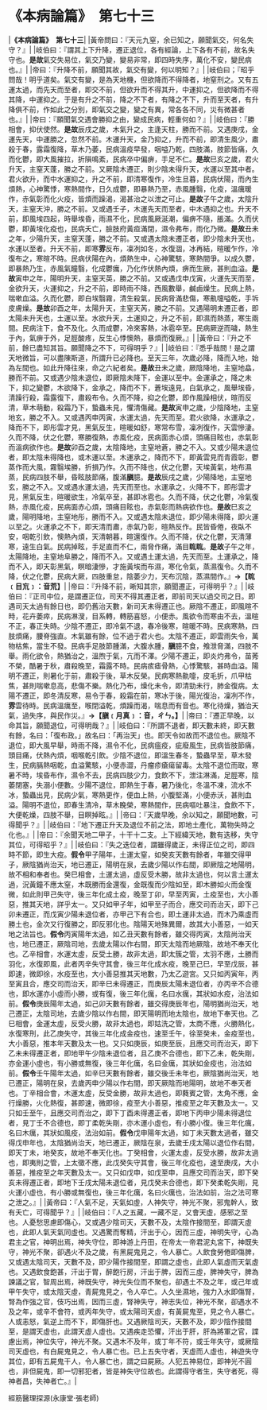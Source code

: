 # 《本病論篇》　第七十三

|**《本病論篇》　第七十三**|
|黃帝問曰：『天元九窒，余已知之，願聞氣交，何名失守？』|
|岐伯曰：『謂其上下升降，遷正退位，各有經論，上下各有不前，故名失守也。**是故**氣交失易位，氣交乃變，變易非常，即四時失序，萬化不安，變民病也。』|
|帝曰：『升降不前，願聞其故，氣交有變，何以明知？』|
|岐伯曰；『昭乎問哉！明乎道矣。氣交有變，是為天地機，但欲降而不得降者，地窒刑之。又有五運太過，而先天而至者，即交不前，但欲升而不得其升，中運抑之，但欲降而不得其降，中運抑之。于是有升之不前，降之不下者，有降之不下，升而至天者，有升降俱不前，作如此之分別，即氣交之變，變之有異，常各各不同，災有微甚者也。』|
|帝曰：『願聞氣交遇會勝抑之由，變成民病，輕重何如？』|
|岐伯曰：『勝相會，抑伏使然。**是故**辰戌之歲，木氣升之，主逢天柱，勝而不前。又遇庚戌，金運先天，中運勝之，忽然不前。木運升天，金乃抑之，升而不前，即清生風少，肅殺于春，露霜復降，草木乃萎，民病溫疫早發，咽嗌乃乾，四肢滿，肢節皆痛，久而化鬱，即大風摧拉，折隕鳴紊，民病卒中偏痹，手足不仁。**是故**巳亥之歲，君火升天，主窒天蓬，勝之不前。又厥陰木遷正，則少陰未得升天，水運以至其中者。君火欲升，而中水運抑之，升之不前，即清寒復作，冷生旦暮，民病伏陽，而內生煩熱，心神驚悸，寒熱間作，日久成鬱，即暴熱乃至，赤風腫翳，化疫，溫癘暖作，赤氣彰而化火疫，皆煩而躁渴，渴甚治之以泄之可止。**是故**子午之歲，太陰升天，主窒天沖，勝之不前。又或遇壬子，木運先天而至者，中木遇抑之也。升天不前，即風埃四起，時舉埃昏，雨濕不化，民病風厥涎潮，偏痹不隨，脹滿。久而伏鬱，即黃埃化疫也，民病夭亡，臉肢府黃疸滿閉，濕令弗布，雨化乃微。**是故**丑未之年，少陽升天，主窒天蓬，勝之不前。又或遇太陰未遷正者，即少陰未升天也，水運以至者。升天不前，即寒**雰**反布，凜冽如冬，水復涸，冰再結，暄暖乍作，冷復布之，寒暄不時。民病伏陽在內，煩熱生中，心神驚駭，寒熱間爭。以成久鬱，即暴熱乃生，赤風氣瞳翳，化成鬱癘，乃化作伏熱內煩，痹而生厥，甚則血溢。**是故**寅申之年，陽明升天，主窒天英，勝之不前。又或遇戊申戊寅，火運先天而至，金欲升天，火運抑之，升之不前，即時雨不降，西風數舉，鹹鹵燥生。民病上熱，喘嗽血溢。久而化鬱，即白埃翳霧，清生殺氣，民病脅滿悲傷，寒鼽嚏嗌乾，手坼皮膚燥。**是故**卯酉之年，太陽升天，主窒天芮，勝之不前。又遇陽明未遷正者，即太陽未升天也，土運以至。水欲升天，土運抑之，升之不前，即濕而熱蒸，寒生兩間。民病注下，食不及化。久而成鬱，冷來客熱，冰雹卒至。民病厥逆而噦，熱生于內，氣痹于外，足脛酸疼，反生心悸懊熱，暴煩而復厥。』|
|黃帝曰：『升之不前，餘已盡知其旨。願聞降之不下，可得明乎？』|
|岐伯曰：『悉乎哉問！是之謂天地微旨，可以盡陳斯道，所謂升已必降也。至天三年，次歲必降，降而入地，始為左間也。如此升降往來，命之六紀者矣。**是故**丑未之歲，厥陰降地，主窒地皛，勝而不前。又或遇少陰未退位，即厥陰未降下，金運以至中。金運承之，降之未下，抑之變鬱，木欲降下，金承之，降而不下，蒼埃遠見，白氣承之，風舉埃昏，清躁行殺，霜露復下，肅殺布令。久而不降，抑之化鬱，即作風躁相伏，暄而反清，草木萌動，殺霜乃下，蟄蟲未見，懼清傷藏。**是故**寅申之歲，少陰降地，主窒地玄，勝之不入。又或遇丙申丙寅，水運太過，先天而至。君火欲降，水運承之，降而不下，即彤雲才見，黑氣反生，暄暖如舒，寒常布雪，凜冽復作，天雲慘淒。久而不降，伏之化鬱，寒勝復熱，赤風化疫，民病面赤心煩，頭痛目眩也，赤氣彰而溫病欲作也。**是故**卯酉之歲，太陰降地，主窒地蒼，勝之不入。又或少陽未退位者，即太陰未得降也，或木運以至。木運承之，降而不下，即黃雲見而青霞彰，鬱蒸作而大風，霧翳埃勝，折損乃作。久而不降也，伏之化鬱，天埃黃氣，地布濕蒸，民病四肢不舉，昏眩肢節痛，腹滿**䐜**臆。**是故**辰戌之歲，少陽降地，主窒地玄，勝之不入。又或遇水運太過，先天而至也。水運承之，火降不下，即彤雲才見，黑氣反生，暄暖欲生，冷氣卒至，甚即冰雹也。久而不降，伏之化鬱，冷氣復熱，赤風化疫，民病面赤心煩，頭痛目眩也，赤氣彰而熱病欲作也。**是故**巳亥之歲，陽明降地，主窒地彤，勝而不入。又或遇太陰未退位，即少陽未得降，即火運以至之。火運承之不下，即天清而肅，赤氣乃彰，暄熱反作。民皆昏倦，夜臥不安，咽乾引飲，懊熱內煩，天清朝暮，暄還復作。久而不降，伏之化鬱，天清薄寒，遠生白氣。民病掉眩，手足直而不仁，兩脅作痛，滿目**䀮䀮**。**是故**子午之年，太陽降地，主窒地阜勝之，降而不入。又或遇土運太過，先天而至。土運承之，降而不入，即天彰黑氣，瞑暗淒慘，才施黃埃而布濕，寒化令氣，蒸濕復令。久而不降，伏之化鬱，民病大厥，四肢重怠，陰萎少力，天布沉陰，蒸濕間作。』**→【****䀮****﹝目巟﹞：音荒】**|
|帝曰：『升降不前，晰知其宗，願聞遷正，可得明乎？』|
|岐伯曰：『正司中位，是謂遷正位，司天不得其遷正者，即前司天以過交司之日。即遇司天太過有餘日也，即仍舊治天數，新司天未得遷正也。厥陰不遷正，即風暄不時，花卉萎瘁，民病淋溲，目系轉，轉筋喜怒，小便赤。風欲令而寒由不去，溫暄不正，春正失時。少陰不遷正，即冷氣不退，春冷後寒，暄暖不時。民病寒熱，四肢煩痛，腰脊強直。木氣雖有餘，位不過于君火也。太陰不遷正，即雲雨失令，萬物枯焦，當生不發。民病手足肢節腫滿，大腹水腫，**䐜**臆不食，飧泄脅滿，四肢不舉。雨化欲令，熱猶治之，溫煦于氣，亢而不澤。少陽不遷正，即炎灼弗令，苗莠不榮，酷暑于秋，肅殺晚至，霜露不時。民病痎瘧骨熱，心悸驚駭，甚時血溢。陽明不遷正，則暑化于前，肅殺于後，草木反榮。民病寒熱鼽嚏，皮毛折，爪甲枯焦，甚則喘嗽息高，悲傷不樂。熱化乃布，燥化未令，即清勁未行，肺金復病。太陽不遷正，即冬清反寒，易令于春，殺霜在前，寒冰于後，陽光復治，凜冽不作，**雰**雲待時。民病溫癘至，喉閉溢乾，煩躁而渴，喘息而有音也。寒化待燥，猶治天氣，過失序，與民作災。』**→【䐜﹝月真﹞：音，ㄔㄣ。】**|
|帝曰：『遷正早晚，以命其旨，願聞退位，可得明哉？』|
|岐伯曰：『所謂不退者，即天數未終，即天數有餘，名曰：「復布政。」故名曰：「再治天」也。即天令如故而不退位也。厥陰不退位，即大風早舉，時雨不降，濕令不化，民病瘟疫，疵廢風生，民病皆肢節痛，頭目痛，伏熱內煩，咽喉乾引飲。少陰不退位，即溫生春冬，蟄蟲早至，草木發生，民病膈熱咽乾，血溢驚駭，小便赤澀，丹瘤疹瘡瘍留毒。太陰不退位而取，寒暑不時，埃昏布作，濕令不去，民病四肢少力，食飲不下，泄注淋滿，足脛寒，陰萎閉塞，失溺小便數。少陽不退位，即熱生于春，暑乃後化，冬溫不凍，流水不冰，蟄蟲出見，民病少氣，寒熱更作，便血上熱，小腹堅滿，小便赤沃，甚則血溢。陽明不退位，即春生清冷，草木睌榮，寒熱間作，民病嘔吐暴注，食飲不下，大便乾燥，四肢不舉，目瞑掉眩。』|
|帝曰：『天歲早晚，余以知之，願聞地數，可得聞乎？』|
|岐伯曰：『地下遷正升天及退位不前之法，即地土產化，萬物失時之化也。』|
|帝曰：『余聞天地二甲子，十干十二支。上下經緯天地，數有迭移，失守其位，可得昭乎？』|
|岐伯曰：『失之迭位者，謂雖得歲正，未得正位之司，即四時不節，即生大疫。**假令**甲子陽年，土運太窒，如癸亥天數有餘者，年雖交得甲子，厥陰猶尚治天，地已遷正，陽明在泉，去歲少陽以作右間，即厥陰之地陽明，故不相和奉者也。癸巳相會，土運太過，虛反受木勝，故非太過也，何以言土運太過，況黃鐘不應太窒，木既勝而金還復，金既復而少陰如至，即木勝如火而金復微，如此則甲己失守，後三年化成土疫，晚至丁卯，早至丙寅，土疫至也，大小善惡，推其天地，詳乎太一。又只如甲子年，如甲至子而合，應交司而治天，即下己卯未遷正，而戊寅少陽未退位者，亦甲己下有合也，即土運非太過，而木乃乘虛而勝土也，金次又行復勝之，即反邪化也。陰陽天地殊異爾，故其大小善惡，一如天地之法旨也。**假令**丙寅陽年太過，如乙丑天數有餘者，雖交得丙寅，太陰尚治天也，地已遷正，厥陰司地，去歲太陽以作右間，即天太陰而地厥陰，故地不奉天化也。乙辛相會，水運太虛，反受土勝，故非太過，即太簇之管，太羽不應，土勝而羽化，水復即風，此者丙辛失守其會，後三年化成水疫，晚至己巳，早至戊辰，甚即速，微即徐，水疫至也，大小善惡推其天地數，乃太乙遊宮。又只如丙寅年，丙至寅且合，應交司而治天，即辛巳未得遷正，而庚辰太陽未退位者，亦丙辛不合德也，即水運亦小虛而小勝，或有復，後三年化癘，名曰水癘，其狀如水疫，治法如前。**假令**庚辰陽年太過，如己卯天數有餘者，雖交得庚辰年也，陽明猶尚治天，地己遷正，太陰司地，去歲少陰以作右間，即天陽明而地太陰也，故地下奉天也。乙巳相會，金運太虛，反受火勝，故非太過也，即姑洗之管，太商不應，火勝熱化，水復寒刑，此乙庚失守，其後三年化成金疫也，速至壬午，徐至癸未，金疫至也，大小善惡，推本年天數及太一也。又只如庚辰，如庚至辰，且應交司而治天，即下乙未未得遷正者，即地甲午少陰未退位者，且乙庚不合德也，即下乙未，乾失剛，亦金運小虛也，有小勝或無復，後三年化癘，名曰金癘，其狀如金疫也，治法如前。**假令**壬午陽年太過，如辛巳天數有餘者，雖交後壬未年也，厥陰猶尚治天，地已遷正，陽明在泉，去歲丙申少陽以作右間，即天厥陰而地陽明，故地不奉天者也。丁辛相合會，木運太虛，反受金勝，故非太過也，即蕤賓之管，太角不應，金行燥勝，火化熱復，甚即速，微即徐，疫至大小善惡，推疫至之年天數及太一。又只如壬至午，且應交司而治之，即下丁酉未得遷正者，即地下丙申少陽未得退位者，見丁壬不合德也，即丁柔乾失剛，亦木運小虛也，有小勝小復。後三年化癘，名曰木癘，其狀如風疫，法治如前。**假令**戊申陽年太過，如丁未天數太過者，雖交得戊申年也，太陰猶尚治天，地已遷正，厥陰在泉，去歲壬戌太陽以退位作右間，即天丁未，地癸亥，故地不奉天化也。丁癸相會，火運太虛，反受水勝，故非太過也，即夷則之管，上太徵不應，此戊癸失守其會，後三年化疫也，速至庚戌，大小善惡，推疫至之年天數及太一。又只如戊申，如戊至申，且應交司而治天，即下癸亥未得遷正者，即地下壬戌太陽未退位者，見戊癸未合德也，即下癸柔乾失剛，見火運小虛也，有小勝或無復也，後三年化癘，名曰火癘也，治法如前，治之法可寒之泄之。』|
|黃帝曰：『人氣不足，天氣如虛，人神失守，神光不聚，邪鬼幹人，致有夭亡，可得聞乎？』|
|岐伯曰：『人之五藏，一藏不足，又會天虛，感邪之至也。人憂愁思慮即傷心，又或遇少陰司天，天數不及，太陰作接間至，即謂天虛也，此即人氣天氣同虛也。又遇驚而奪精，汗出于心，因而三虛，神明失守，心為君主之官，神明出焉，神失守位，即神游上丹田，在帝太一帝君泥丸宮下，神既失守，神光不聚，卻遇火不及之歲，有黑屍鬼見之，令人暴亡。人飲食勞倦即傷脾，又或遇太陰司天，天數不及，即少陽作接間至，即謂之虛也，此即人氣虛而天氣虛也。又遇飲食飽甚，汗出于胃，醉飽行房，汗出于脾，因而三虛，脾神失守，脾為諫議之官，智周出焉，神既失守，神光失位而不聚也，卻遇土不及之年，或己年或甲午失守，或太陰天虛，青屍鬼見之，令人卒亡。人久坐濕地，強力入水即傷腎，腎為作強之官，伎巧出焉，因而三虛，腎神失守，神志失位，神光不聚，卻遇水不及之年，或辛不會符，或丙年失守，或太陽司天虛，有黃屍鬼至，見之令人暴亡。人或恚怒，氣逆上而不下，即傷肝也。又遇厥陰司天，天數不及，即少陰作接間至，是謂天虛也，此謂天虛人虛也。又遇疾走恐懼，汗出于肝，肝為將軍之官，諜慮出焉，神位失守，神光不聚。又遇木不及年，或丁年不符，或壬年失守，或厥陰司天虛也，有白屍鬼見之，令人暴亡也。已上五失守者，天虛而人虛也，神遊失守其位，即有五屍鬼干人，令人暴亡也，謂之曰屍厥。人犯五神易位，即神光不圓也，非但屍鬼，即一切邪犯者，皆是神失守位故也。此謂得守者生，失守者死，得神者昌，失神者亡。』|


經筋醫理探源(永康堂‧張老師)


